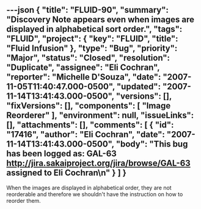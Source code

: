 ---json
{
  "title": "FLUID-90",
  "summary": "Discovery Note appears even when images are displayed in alphabetical sort order.",
  "tags": "FLUID",
  "project": {
    "key": "FLUID",
    "title": "Fluid Infusion"
  },
  "type": "Bug",
  "priority": "Major",
  "status": "Closed",
  "resolution": "Duplicate",
  "assignee": "Eli Cochran",
  "reporter": "Michelle D'Souza",
  "date": "2007-11-05T11:40:47.000-0500",
  "updated": "2007-11-14T13:41:43.000-0500",
  "versions": [],
  "fixVersions": [],
  "components": [
    "Image Reorderer"
  ],
  "environment": null,
  "issueLinks": [],
  "attachments": [],
  "comments": [
    {
      "id": "17416",
      "author": "Eli Cochran",
      "date": "2007-11-14T13:41:43.000-0500",
      "body": "This bug has been logged as: GAL-63 <http://jira.sakaiproject.org/jira/browse/GAL-63> assigned to Eli Cochran\n"
    }
  ]
}
---
When the images are displayed in alphabetical order, they are not reorderable and therefore we shouldn't have the instruction on how to reorder them.

        